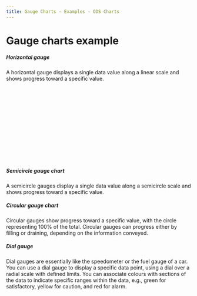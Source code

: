```yaml
---
title: Gauge Charts - Examples - ODS Charts
---
```


<div class="title-bar">
    <div class="container-xxl">
        <h1 class="display-1">Gauge charts example</h1>
    </div>
</div>
<div class="container-xxl d-flex flex-nowrap pt-3">
    <div class="card w-100">
        <div class="card-body">
        <h5 class="card-title">Horizontal gauge</h5>
        <p class="card-text">A horizontal gauge displays a single data value along a linear scale and shows progress toward a specific value.</p>
        <div id="horizontalGaugeChart" style="min-height: 200px"></div>
        <script>
            window.addEventListener('DOMContentLoaded', () => {
            window.generateHorizontalGaugeChart('horizontalGaugeChart');
            });
        </script>
        </div>
    </div>
</div>
<div class="container-xxl d-flex flex-nowrap pt-3">
    <div class="card w-100">
        <div class="card-body">
        <h5 class="card-title">Semicircle gauge chart</h5>
        <p class="card-text">A semicircle gauges display a single data value along a semicircle scale and shows progress toward a specific value.</p>
        <div id="gaugeChart"></div>
        <script>
            window.addEventListener('DOMContentLoaded', () => {
            window.generateGaugeChart('gaugeChart');
            });
        </script>
        </div>
    </div>
</div>
<div class="container-xxl d-flex flex-nowrap pt-3">
    <div class="card w-100">
        <div class="card-body">
        <h5 class="card-title">Circular gauge chart</h5>
        <p class="card-text">Circular gauges show progress toward a specific value, with the circle representing 100% of the total. Circular gauges can progress either by filling or draining, depending on the information conveyed.</p>
        <div id="circularGaugeChart"></div>
        <script>
            window.addEventListener('DOMContentLoaded', () => {
            window.generateGaugeChart('circularGaugeChart', true);
            });
        </script>
        </div>
    </div>
</div>
<div class="container-xxl d-flex flex-nowrap pt-3">
    <div class="card w-100">
        <div class="card-body">
        <h5 class="card-title">Dial gauge</h5>
        <p class="card-text">Dial gauges are essentially like the speedometer or the fuel gauge of a car. You can use a dial gauge to display a specific data point, using a dial over a radial scale with defined limits. You can associate colours with sections of the data to indicate specific ranges within the data, e.g., green for satisfactory, yellow for caution, and red for alarm.</p>
        <div id="dialGaugeChart"></div>
        <script>
            window.addEventListener('DOMContentLoaded', () => {
            window.generateGaugeChart('dialGaugeChart', false, true);
            });
        </script>
        </div>
    </div>
</div>
